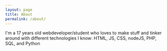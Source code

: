 ```yaml
---
layout: page
title: About
permalink: /about/
---
```


I'm a 17 years old webdeveloper/student who loves to make stuff and tinker around with different technologies I know: HTML, JS, CSS, nodeJS, PHP, SQL, and Python
